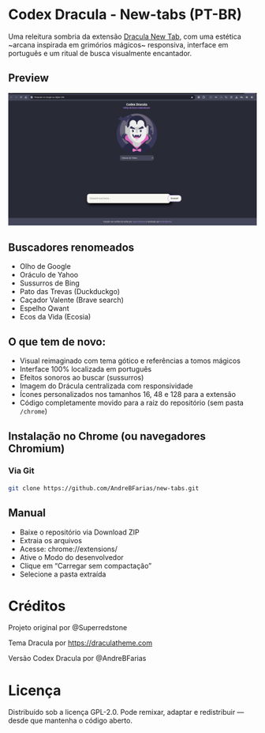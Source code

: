 # Codex Dracula - New-tabs (PT-BR)

Uma releitura sombria da extensão [Dracula New Tab](https://github.com/dracula/new-tabs), com uma estética ~arcana inspirada em grimórios mágicos~ responsiva, interface em português e um ritual de busca visualmente encantador.

## Preview

![preview](screenshot.png)

## Buscadores renomeados

- Olho de Google
- Oráculo de Yahoo
- Sussurros de Bing
- Pato das Trevas (Duckduckgo)
- Caçador Valente (Brave search)
- Espelho Qwant
- Ecos da Vida (Ecosia)

## O que tem de novo:

- Visual reimaginado com tema gótico e referências a tomos mágicos
- Interface 100% localizada em português
- Efeitos sonoros ao buscar (sussurros)
- Imagem do Drácula centralizada com responsividade
- Ícones personalizados nos tamanhos 16, 48 e 128 para a extensão
- Código completamente movido para a raiz do repositório (sem pasta `/chrome`)

## Instalação no Chrome (ou navegadores Chromium)

### Via Git

```bash
git clone https://github.com/AndreBFarias/new-tabs.git
```

## Manual
- Baixe o repositório via Download ZIP
- Extraia os arquivos
- Acesse: chrome://extensions/
- Ative o Modo do desenvolvedor
- Clique em “Carregar sem compactação”
- Selecione a pasta extraída

# Créditos
Projeto original por @Superredstone

Tema Dracula por https://draculatheme.com

Versão Codex Dracula por @AndreBFarias

# Licença
Distribuído sob a licença GPL-2.0. Pode remixar, adaptar e redistribuir — desde que mantenha o código aberto.
